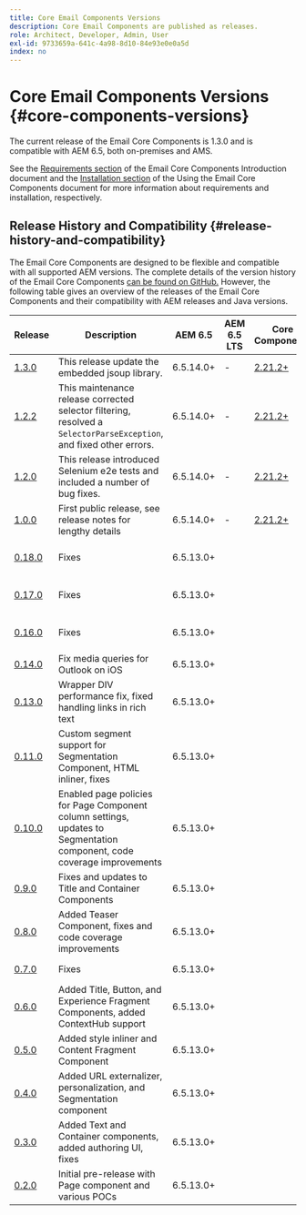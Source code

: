 ```yaml
---
title: Core Email Components Versions
description: Core Email Components are published as releases.
role: Architect, Developer, Admin, User
exl-id: 9733659a-641c-4a98-8d10-84e93e0e0a5d
index: no
---
```


# Core Email Components Versions {#core-components-versions}

The current release of the Email Core Components is 1.3.0 and is compatible with AEM 6.5, both on-premises and AMS.

See the [Requirements section](/help/email/introduction.md#requirements) of the Email Core Components Introduction document and the [Installation section](/help/email/using.md#installing-the-email-core-components) of the Using the Email Core Components document for more information about requirements and installation, respectively.

## Release History and Compatibility {#release-history-and-compatibility}

The Email Core Components are designed to be flexible and compatible with all supported AEM versions. The complete details of the version history of the Email Core Components [can be found on GitHub.](https://github.com/adobe/aem-core-email-components/releases) However, the following table gives an overview of the releases of the Email Core Components and their compatibility with AEM releases and Java versions.

|Release|Description|AEM 6.5|AEM 6.5 LTS|Core Components|Java|Release Date|
|---|---|---|---|---|---|---|
|[1.3.0](https://github.com/adobe/aem-core-email-components/releases/tag/core.email.components.reactor-1.3.0)|This release update the embedded jsoup library.|6.5.14.0+|-|[2.21.2+](/help/versions.md)|8, 11|28 June 2024|
|[1.2.2](https://github.com/adobe/aem-core-email-components/releases/tag/core.email.components.reactor-1.2.2)|This maintenance release corrected selector filtering, resolved a `SelectorParseException`, and fixed other errors.|6.5.14.0+|-|[2.21.2+](/help/versions.md)|8, 11|24 May 2023|
|[1.2.0](https://github.com/adobe/aem-core-email-components/releases/tag/core.email.components.reactor-1.2.0)|This release introduced Selenium e2e tests and included a number of bug fixes.|6.5.14.0+|-|[2.21.2+](/help/versions.md)|8, 11|29 November 2022|
|[1.0.0](https://github.com/adobe/aem-core-email-components/releases/tag/core.email.components.reactor-1.0.0)|First public release, see release notes for lengthy details|6.5.14.0+|-|[2.21.2+](/help/versions.md)|8, 11|29 November 2022|
|[0.18.0](https://github.com/adobe/aem-core-email-components/releases/tag/v0.18.0)|Fixes|6.5.13.0+|||8, 11|30 September 2022|
|[0.17.0](https://github.com/adobe/aem-core-email-components/releases/tag/v0.17.0)|Fixes|6.5.13.0+|||8, 11|27 September 2022|
|[0.16.0](https://github.com/adobe/aem-core-email-components/releases/tag/v0.16.0)|Fixes|6.5.13.0+|||8, 11|14 September 2022|
|[0.14.0](https://github.com/adobe/aem-core-email-components/releases/tag/v0.14.0)|Fix media queries for Outlook on iOS|6.5.13.0+|||8, 11|8 August 2022|
|[0.13.0](https://github.com/adobe/aem-core-email-components/releases/tag/v0.13.0)|Wrapper DIV performance fix, fixed handling links in rich text|6.5.13.0+|||8, 11|27 July 2022|
|[0.11.0](https://github.com/adobe/aem-core-email-components/releases/tag/v0.11.0)|Custom segment support for Segmentation Component, HTML inliner, fixes|6.5.13.0+|||8, 11|6 July 2022|
|[0.10.0](https://github.com/adobe/aem-core-email-components/releases/tag/v0.10.0)|Enabled page policies for Page Component column settings, updates to Segmentation component, code coverage improvements|6.5.13.0+|||8, 11|15 June 2022|
|[0.9.0](https://github.com/adobe/aem-core-email-components/releases/tag/v0.9.0)|Fixes and updates to Title and Container Components|6.5.13.0+|||8, 11|1 June 2022|
|[0.8.0](https://github.com/adobe/aem-core-email-components/releases/tag/v0.8.0)|Added Teaser Component, fixes and code coverage improvements|6.5.13.0+|||8, 11|19 May 2022|
|[0.7.0](https://github.com/adobe/aem-core-email-components/releases/tag/v0.7.0)|Fixes|6.5.13.0+|||8, 11|4 May 2022|
|[0.6.0](https://github.com/adobe/aem-core-email-components/releases/tag/v0.6.0)|Added Title, Button, and Experience Fragment Components, added ContextHub support|6.5.13.0+|||8, 11|20 April 2022|
|[0.5.0](https://github.com/adobe/aem-core-email-components/releases/tag/v0.5.0)|Added style inliner and Content Fragment Component|6.5.13.0+|||8, 11|7 April 2022|
|[0.4.0](https://github.com/adobe/aem-core-email-components/releases/tag/v0.4.0)|Added URL externalizer, personalization, and Segmentation component|6.5.13.0+|||8, 11|23 March 2022|
|[0.3.0](https://github.com/adobe/aem-core-email-components/releases/tag/v0.3.0)|Added Text and Container components, added authoring UI, fixes|6.5.13.0+|||8, 11|9 March 2022|
|[0.2.0](https://github.com/adobe/aem-core-email-components/releases/tag/v0.2.0)|Initial pre-release with Page component and various POCs|6.5.13.0+|||8, 11|24 February 2022|
